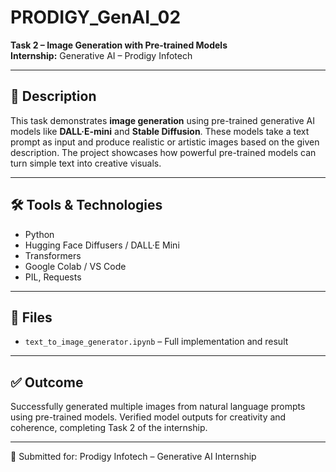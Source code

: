 # PRODIGY_GenAI_02

**Task 2 – Image Generation with Pre-trained Models**  
**Internship:** Generative AI – Prodigy Infotech

---

## 📝 Description

This task demonstrates **image generation** using pre-trained generative AI models like **DALL·E-mini** and **Stable Diffusion**. These models take a text prompt as input and produce realistic or artistic images based on the given description. The project showcases how powerful pre-trained models can turn simple text into creative visuals.

---

## 🛠️ Tools & Technologies

- Python  
- Hugging Face Diffusers / DALL·E Mini  
- Transformers  
- Google Colab / VS Code  
- PIL, Requests

---

## 📁 Files

- `text_to_image_generator.ipynb` – Full implementation and result

---

## ✅ Outcome

Successfully generated multiple images from natural language prompts using pre-trained models. Verified model outputs for creativity and coherence, completing Task 2 of the internship.

---

🔴 Submitted for: Prodigy Infotech – Generative AI Internship
